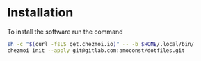 # Installation

To install the software run the command 

```sh
sh -c "$(curl -fsLS get.chezmoi.io)" -- -b $HOME/.local/bin/
chezmoi init --apply git@gitlab.com:amoconst/dotfiles.git
```